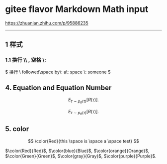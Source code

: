 ﻿# gitee flavor Markdown Math input

<https://zhuanlan.zhihu.com/p/95886235>

***

## 1 样式


### 1.1 换行 \\\\ , 空格 \\:

$ 换行 \\ followed\space by\\: a\\: space \\: someone $


## 4. Equation and Equation Number

$$
\begin{equation}
E_{\tau \sim p_{\theta}(\tau)}[R(\tau)]. \tag{1}
\end{equation}
$$

$$
E_{\tau \sim p_{\theta}(\tau)}[R(\tau)]. \tag{1}
$$


## 5. color

$$
\color{Red}{this \space is \space a \space test}
$$

$\color{Red}{Red}$, $\color{blue}{Blue}$,  $\color{orange}{Orange}$,  
$\color{Green}{Green}$,  $\color{gray}{Gray}$,  $\color{purple}{Purple}$.